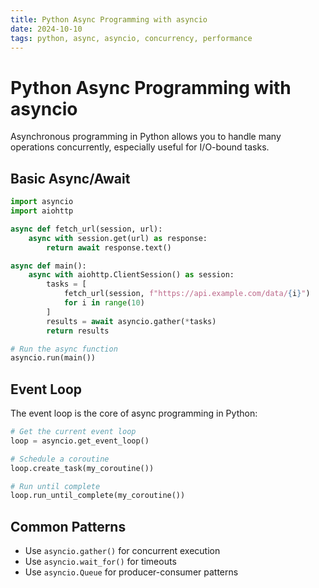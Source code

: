 ```yaml
---
title: Python Async Programming with asyncio
date: 2024-10-10
tags: python, async, asyncio, concurrency, performance
---
```


# Python Async Programming with asyncio

Asynchronous programming in Python allows you to handle many operations concurrently, especially useful for I/O-bound tasks.

## Basic Async/Await

```python
import asyncio
import aiohttp

async def fetch_url(session, url):
    async with session.get(url) as response:
        return await response.text()

async def main():
    async with aiohttp.ClientSession() as session:
        tasks = [
            fetch_url(session, f"https://api.example.com/data/{i}")
            for i in range(10)
        ]
        results = await asyncio.gather(*tasks)
        return results

# Run the async function
asyncio.run(main())
```

## Event Loop

The event loop is the core of async programming in Python:

```python
# Get the current event loop
loop = asyncio.get_event_loop()

# Schedule a coroutine
loop.create_task(my_coroutine())

# Run until complete
loop.run_until_complete(my_coroutine())
```

## Common Patterns

- Use `asyncio.gather()` for concurrent execution
- Use `asyncio.wait_for()` for timeouts
- Use `asyncio.Queue` for producer-consumer patterns